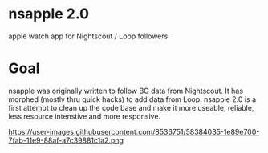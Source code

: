 # nsapple 2.0
apple watch app for Nightscout / Loop followers

# Goal
nsapple was originally written to follow BG data from Nightscout.  It has morphed (mostly thru quick hacks) to add data from Loop. nsapple 2.0 is a first attempt to clean up the code base and make it more useable, reliable, less resource intenstive and more responsive. 

https://user-images.githubusercontent.com/8536751/58384035-1e89e700-7fab-11e9-88af-a7c39881c1a2.png
